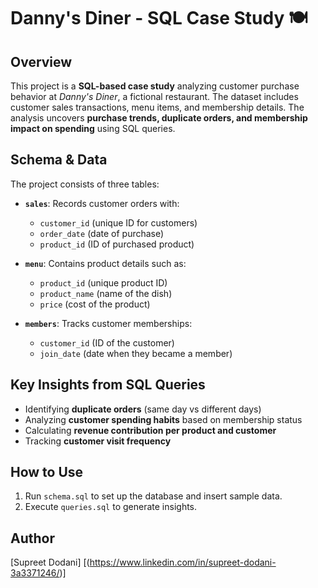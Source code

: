 # Danny's Diner - SQL Case Study 🍽️  

## Overview  
This project is a **SQL-based case study** analyzing customer purchase behavior at *Danny's Diner*, a fictional restaurant. The dataset includes customer sales transactions, menu items, and membership details. The analysis uncovers **purchase trends, duplicate orders, and membership impact on spending** using SQL queries.  

## Schema & Data  
The project consists of three tables:  

- **`sales`**: Records customer orders with:  
  - `customer_id` (unique ID for customers)  
  - `order_date` (date of purchase)  
  - `product_id` (ID of purchased product)  

- **`menu`**: Contains product details such as:  
  - `product_id` (unique product ID)  
  - `product_name` (name of the dish)  
  - `price` (cost of the product)  

- **`members`**: Tracks customer memberships:  
  - `customer_id` (ID of the customer)  
  - `join_date` (date when they became a member)  

## Key Insights from SQL Queries  
- Identifying **duplicate orders** (same day vs different days)  
- Analyzing **customer spending habits** based on membership status  
- Calculating **revenue contribution per product and customer**  
- Tracking **customer visit frequency**  

## How to Use  
1. Run `schema.sql` to set up the database and insert sample data.
2.  Execute `queries.sql` to generate insights.  

## Author  
[Supreet Dodani]
[(https://www.linkedin.com/in/supreet-dodani-3a3371246/)]

